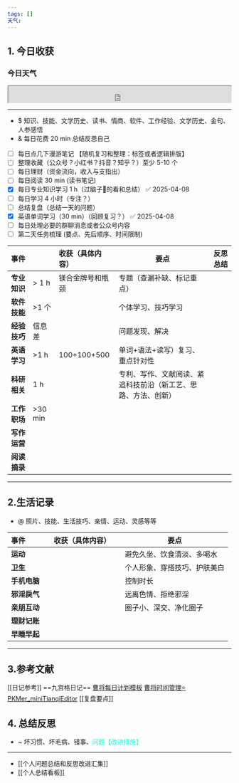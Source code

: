 ```yaml
---
tags: []
天气:
---
```


## 1. 今日收获
### 今日天气
<div style=" width: 100%;  height:40;overflow: hidden; "><iframe src="https://widget.pkmer.cn/free/miniTianqi?user=a2e5899e-975e-4457-afd4-ec3ff7dcbc90&select-theme=ta&theme=%E6%A0%B7%E5%BC%8F5&input-text=&theme-color=%2300FF88FF&select-icon=gif" allow="fullscreen" style=" height: 100%; width: 100%;"></iframe></div>

---
- $ 知识、技能、文学历史、读书、情商、软件、工作经验、文学历史、金句、人参感悟
- & 每日花费 20 min 总结反思自己 
- [ ] 每日点几下漫游笔记 【随机复习和整理：标签或者逻辑排版】
- [ ] 整理收藏（公众号？小红书？抖音？知乎？）至少 5-10 个
- [ ] 每日理财（资金流向，收入与支指出）
- [ ] 每日阅读 30 min (读书笔记)
- [x] 每日专业知识学习 1 h（过脑子🧠的看和总结） ✅ 2025-04-08
- [ ] 每日学习 4 小时（专注？）
- [ ] 总结复盘（总结一天的问题）
- [x] 英语单词学习（30 min）（回顾复习？） ✅ 2025-04-08
- [ ] 每日处理必要的群聊消息或者公众号内容 
- [ ] 第二天任务梳理 (要点、先后顺序、时间限制)

| **事件**   |          | 收获（具体内容）    | 要点                              | 反思总结 |
| :------- | -------- | :---------- | ------------------------------- | ---- |
| **专业知识** | \> 1 h   | 镁合金牌号和瓶颈    | 专题（查漏补缺、标记重点）                   |      |
| **软件技能** | \>1 个    |             | 个体学习、技巧学习                       |      |
| **经验技巧** | 信息差      |             | 问题发现、解决                         |      |
| **英语学习** | \>1 h    | 100+100+500 | 单词+语法+读写）复习、重点针对性               |      |
| **科研相关** | 1 h      |             | 专利、写作、文献阅读、紧追科技前沿（新工艺、思路、方法、创新） |      |
| **工作职场** | \>30 min |             |                                 |      |
| **写作运营** |          |             |                                 |      |
| **阅读摘录** |          |             |                                 |      |

---
## 2.生活记录
- @  照片、技能、生活技巧、亲情、运动、灵感等等

| **事件**   |     | 收获（具体内容） |     | 要点             |
| :--- | --- | :------- | --- | -------------- |
| **运动**   |     |          |     | 避免久坐、饮食清淡、多喝水  |
| **卫生**   |     |          |     | 个人形象、穿搭技巧、护肤美白 |
| **手机电脑** |     |          |     | 控制时长           |
| **邪淫戾气** |     |          |     | 远离色情、拒绝邪淫      |
| **亲朋互动** |     |          |     | 圈子小、深交、净化圈子    |
| **理财记账** |     |          |     |                |
| **早睡早起** |     |          |     |                |

---
## 3.参考文献
[[日记参考]] ==九宫格日记==
[曹将每日计划模板](https://mp.weixin.qq.com/s/8LYri0lvPV5Y8snHqvpJ5g)
[曹将时间管理⭐](https://mp.weixin.qq.com/s/Z8l7B5iOoCGtjP_KvMjMxA)
[PKMer_miniTianqiEditor](https://pkmer.cn/products/widget/miniTianqiEditor/)
[[复盘要点]]
## 4. 总结反思
- ~ 坏习惯、坏毛病、错事、<font color="#00ffdc">问题【改进措施】</font>
---
- [[个人问题总结和反思改进汇集]]
- [[个人总结看板]]



